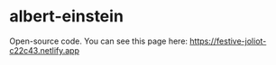# albert-einstein
Open-source code. You can see this page here: https://festive-joliot-c22c43.netlify.app
